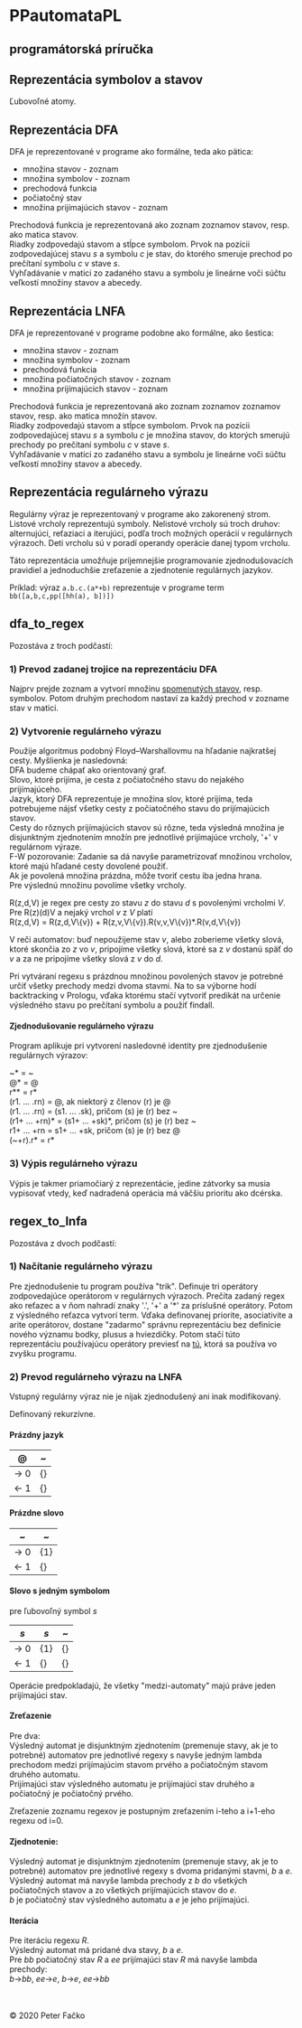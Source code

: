 # PPautomataPL

## programátorská príručka

## Reprezentácia symbolov a stavov

Ľubovoľné atomy.

## Reprezentácia DFA

DFA je reprezentované v programe ako formálne, teda ako pätica:
* množina stavov - zoznam
* množina symbolov - zoznam
* prechodová funkcia
* počiatočný stav
* množina prijímajúcich stavov - zoznam

Prechodová funkcia je reprezentovaná ako zoznam zoznamov stavov, resp. ako matica stavov.\
Riadky zodpovedajú stavom a stĺpce symbolom. Prvok na pozícii zodpovedajúcej stavu *s* a symbolu *c* je stav, do ktorého smeruje prechod po prečítaní symbolu *c* v stave *s*.\
Vyhľadávanie v matici zo zadaného stavu a symbolu je lineárne voči súčtu veľkostí množiny stavov a abecedy.

## Reprezentácia LNFA

DFA je reprezentované v programe podobne ako formálne, ako šestica:
* množina stavov - zoznam
* množina symbolov - zoznam
* prechodová funkcia
* množina počiatočných stavov - zoznam
* množina prijímajúcich stavov - zoznam

Prechodová funkcia je reprezentovaná ako zoznam zoznamov zoznamov stavov, resp. ako matica množín stavov.\
Riadky zodpovedajú stavom a stĺpce symbolom. Prvok na pozícii zodpovedajúcej stavu *s* a symbolu *c* je množina stavov, do ktorých smerujú prechody po prečítaní symbolu *c* v stave *s*.\
Vyhľadávanie v matici zo zadaného stavu a symbolu je lineárne voči súčtu veľkostí množiny stavov a abecedy.

## Reprezentácia regulárneho výrazu

Regulárny výraz je reprezentovaný v programe ako zakorenený strom.\
Listové vrcholy reprezentujú symboly. Nelistové vrcholy sú troch druhov: alternujúci, reťaziaci a iterujúci, podľa troch možných operácií v regulárnych výrazoch. Deti vrcholu sú v poradí operandy operácie danej typom vrcholu.

Táto reprezentácia umožňuje príjemnejšie programovanie zjednodušovacích pravidiel a jednoduchšie zreťazenie a zjednotenie regulárnych jazykov.

Príklad: výraz `a.b.c.(a*+b)` reprezentuje v programe term `bb([a,b,c,pp([hh(a), b])])`

## dfa_to_regex

Pozostáva z troch podčastí:

### 1) Prevod zadanej trojice na reprezentáciu DFA

Najprv prejde zoznam a vytvorí množinu [spomenutých stavov](manual.md#stavy), resp. symbolov. Potom druhým prechodom nastaví za každý prechod v zozname stav v matici.

### 2) Vytvorenie regulárneho výrazu

Použije algoritmus podobný Floyd–Warshallovmu na hľadanie najkratšej cesty. Myšlienka je nasledovná:\
DFA budeme chápať ako orientovaný graf.\
Slovo, ktoré prijíma, je cesta z počiatočného stavu do nejakého prijímajúceho.\
Jazyk, ktorý DFA reprezentuje je množina slov, ktoré prijíma, teda potrebujeme nájsť všetky cesty z počiatočného stavu do prijímajúcich stavov.\
Cesty do rôznych prijímajúcich stavov sú rôzne, teda výsledná množina je disjunktným zjednotením množín pre jednotlivé prijímajúce vrcholy, '+' v regulárnom výraze.\
F-W pozorovanie: Zadanie sa dá navyše parametrizovať množinou vrcholov, ktoré majú hľadané cesty dovolené použiť.\
Ak je povolená množina prázdna, môže tvoriť cestu iba jedna hrana.\
Pre výslednú množinu povolíme všetky vrcholy.

R(z,d,V) je regex pre cesty zo stavu *z* do stavu *d* s povolenými vrcholmi *V*.\
Pre R(z)(d)V a nejaký vrchol *v* z *V* platí\
R(z,d,V) = R(z,d,V\\{v}) + R(z,v,V\\{v}).R(v,v,V\\{v})*.R(v,d,V\\{v})

V reči automatov: buď nepoužijeme stav *v*, alebo zoberieme všetky slová, ktoré skončia zo *z* vo *v*, pripojíme všetky slová, ktoré sa z *v* dostanú späť do *v* a za ne pripojíme všetky slová z *v* do *d*.

Pri vytváraní regexu s prázdnou množinou povolených stavov je potrebné určiť všetky prechody medzi dvoma stavmi. Na to sa výborne hodí backtracking v Prologu, vďaka ktorému stačí vytvoriť predikát na určenie výsledného stavu po prečítaní symbolu a použiť findall.

#### Zjednodušovanie regulárneho výrazu

Program aplikuje pri vytvorení nasledovné identity pre zjednodušenie regulárnych výrazov:

~* = ~\
@* = @\
r** = r*\
(r1. ... .rn) = @, ak niektorý z členov (r) je @\
(r1. ... .rn) = (s1. ... .sk), pričom (s) je (r) bez ~\
(r1+ ... +rn)\* = (s1+ ... +sk)\*, pričom (s) je (r) bez ~\
r1+ ... +rn = s1+ ... +sk, pričom (s) je (r) bez @\
(~+r).r* = r*

### 3) Výpis regulárneho výrazu

Výpis je takmer priamočiarý z reprezentácie, jedine zátvorky sa musia vypisovať vtedy, keď nadradená operácia má väčšiu prioritu ako dcérska.

## regex_to_lnfa

Pozostáva z dvoch podčastí:

### 1) Načítanie regulárneho výrazu

Pre zjednodušenie tu program používa "trik". Definuje tri operátory zodpovedajúce operátorom v regulárnych výrazoch. Prečíta zadaný regex ako reťazec a v ňom nahradí znaky '.', '+' a '*' za príslušné operátory. Potom z výsledného reťazca vytvorí term. Vďaka definovanej priorite, asociativite a arite operátorov, dostane "zadarmo" správnu reprezentáciu bez definície nového významu bodky, plusus a hviezdičky. Potom stačí túto reprezentáciu používajúcu operátory previesť na [tú](#reprezentácia-regulárneho-výrazu), ktorá sa používa vo zvyšku programu.

### 2) Prevod regulárneho výrazu na LNFA

Vstupný regulárny výraz nie je nijak zjednodušený ani inak modifikovaný.

Definovaný rekurzívne.

#### Prázdny jazyk

| @    | ~  |
| ---- | -- |
| -> 0 | {} |
| <- 1 | {} |

#### Prázdne slovo

| ~    | ~   |
| ---- | --- |
| -> 0 | {1} |
| <- 1 | {}  |

#### Slovo s jedným symbolom

pre ľubovoľný symbol *s*

| *s*  | *s* | ~   |
| ---- | --- | --- |
| -> 0 | {1} | {}  |
| <- 1 | {}  | {}  |

Operácie predpokladajú, že všetky "medzi-automaty" majú práve jeden prijímajúci stav.

#### Zreťazenie

Pre dva:\
Výsledný automat je disjunktným zjednotením (premenuje stavy, ak je to potrebné) automatov pre jednotlivé regexy s navyše jedným lambda prechodom medzi prijímajúcim stavom prvého a počiatočným stavom druhého automatu.\
Prijímajúci stav výsledného automatu je prijímajúci stav druhého a počiatočný je počiatočný prvého.

Zreťazenie zoznamu regexov je postupným zreťazením i-teho a i+1-eho regexu od i=0.

#### Zjednotenie:

Výsledný automat je disjunktným zjednotením (premenuje stavy, ak je to potrebné) automatov pre jednotlivé regexy s dvoma pridanými stavmi, *b* a *e*.\
Výsledný automat má navyše lambda prechody z *b* do všetkých počiatočných stavov a zo všetkých prijímajúcich stavov do *e*.\
*b* je počiatočný stav výsledného automatu a *e* je jeho prijímajúci.

#### Iterácia

Pre iteráciu regexu *R*.\
Výsledný automat má pridané dva stavy, *b* a *e*.\
Pre *bb* počiatočný stav *R* a *ee* prijímajúci stav *R* má navyše lambda prechody:\
*b*->*bb*, *ee*->*e*, *b*->*e*, *ee*->*bb*

\
\
© 2020 Peter Fačko
